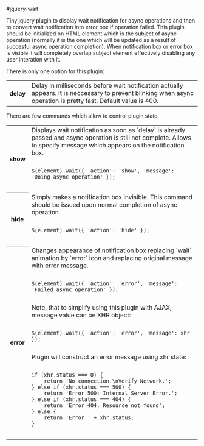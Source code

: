 #jquery-wait

Tiny jquery plugin to display wait notification for async operations and then to convert wait notification into error box if operation failed. This plugin should be initialized on HTML element which is the subject of async operation (normally it is the one which will be updated as a result of succesful async operation completion). When notification box or error box is visible it will completely overlap subject element effectively disabling any user interation with it.

There is only one option for this plugin: 

<table>

<tr>
<th>delay</th>
<td>
    Delay in milliseconds before wait notification actually appears. It is neccessary to prevent blinking when async operation is pretty fast. Default value is 400.
</td>
</tr>

</table>

There are few commands which allow to control plugin state.

<table>

<tr>
<th>show</th>
<td>
    Displays wait notification as soon as `delay` is already passed and async operation is still not complete.
    Allows to specify message which appears on the notification box.
    <pre><code>
$(element).wait({ 'action': 'show', 'message': 'Doing async operation' });
    </code></pre>
</td>
</tr>

<tr>
<th>hide</th>
<td>
    Simply makes a notification box invisible. This command should be issued upon normal completion of async operation.
    <pre><code>
$(element).wait({ 'action': 'hide' });
    </code></pre>
</td>
</tr>

<tr>
<th>error</th>
<td>
    Changes appearance of notification box replacing `wait` animation by `error` icon and replacing original message
    with error message.
    <pre><code>
$(element).wait({ 'action': 'error', 'message': 'Failed async operation' });
    </code></pre>
    Note, that to simplify using this plugin with AJAX, message value can be XHR object:
    <pre><code>
$(element).wait({ 'action': 'error', 'message': xhr });
    </code></pre>
    Plugin will construct an error message using xhr state:
    <pre><code>
if (xhr.status === 0) {
    return 'No connection.\nVerify Network.';
} else if (xhr.status === 500) {
    return 'Error 500: Internal Server Error.';
} else if (xhr.status === 404) {
    return 'Error 404: Resource not found';
} else {
    return 'Error ' + xhr.status;
}
    </code></pre>
</td>
</tr>

</table>

